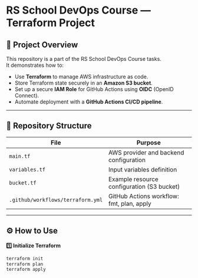 # RS School DevOps Course — Terraform Project

## 📌 Project Overview

This repository is a part of the RS School DevOps Course tasks.  
It demonstrates how to:

- Use **Terraform** to manage AWS infrastructure as code.
- Store Terraform state securely in an **Amazon S3 bucket**.
- Set up a secure **IAM Role** for GitHub Actions using **OIDC** (OpenID Connect).
- Automate deployment with a **GitHub Actions CI/CD pipeline**.

---

## 📁 Repository Structure

| File | Purpose |
|------|---------|
| `main.tf` | AWS provider and backend configuration |
| `variables.tf` | Input variables definition |
| `bucket.tf` | Example resource configuration (S3 bucket) |
| `.github/workflows/terraform.yml` | GitHub Actions workflow: fmt, plan, apply |

---

## ⚙️ How to Use

**1️⃣ Initialize Terraform**

```bash
terraform init
terraform plan
terraform apply